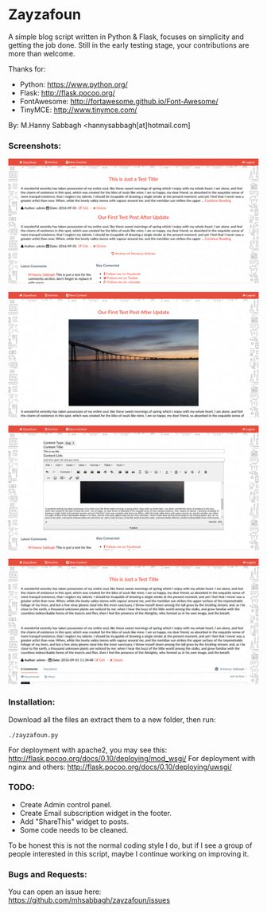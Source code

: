 # Zayzafoun

A simple blog script written in Python & Flask, focuses on simplicity and getting the job done. Still in the early testing stage, your contributions are more than welcome.

Thanks for:

* Python: https://www.python.org/
* Flask: http://flask.pocoo.org/
* FontAwesome: http://fortawesome.github.io/Font-Awesome/
* TinyMCE: http://www.tinymce.com/

By: M.Hanny Sabbagh <hannysabbagh[at]hotmail.com]

### Screenshots:

![Screenshot 0](/Screenshot-0.png)

![Screenshot 1](/Screenshot-1.png)

![Screenshot 2](/Screenshot-2.png)

![Screenshot 3](/Screenshot-3.png)

### Installation:

Download all the files an extract them to a new folder, then run:

    ./zayzafoun.py
For deployment with apache2, you may see this: http://flask.pocoo.org/docs/0.10/deploying/mod_wsgi/ For deployment with nginx and others: http://flask.pocoo.org/docs/0.10/deploying/uwsgi/

### TODO:

* Create Admin control panel.
* Create Email subscription widget in the footer.
* Add "ShareThis" widget to posts.
* Some code needs to be cleaned.

To be honest this is not the normal coding style I do, but if I see a group of people interested in this script, maybe I continue working on improving it.

### Bugs and Requests:

You can open an issue here: https://github.com/mhsabbagh/zayzafoun/issues
